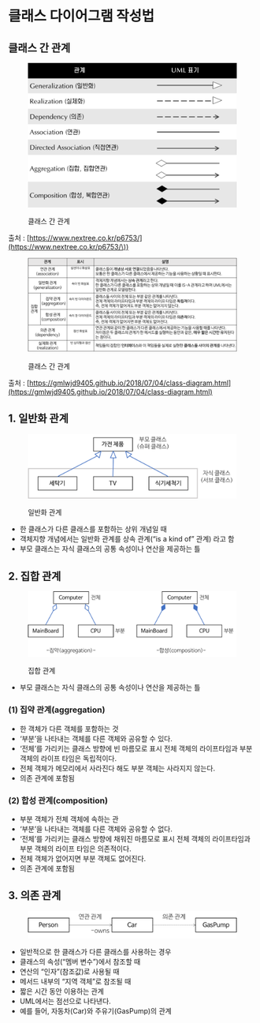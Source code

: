 # 클래스 다이어그램 작성법

## 클래스 간 관계

<figure><img src="../../.gitbook/assets/image (5) (1) (1).png" alt=""><figcaption><p>클래스 간 관계</p></figcaption></figure>

출처 : [https://www.nextree.co.kr/p6753/](https://www.nextree.co.kr/p6753/\))

<figure><img src="../../.gitbook/assets/image (10) (1).png" alt=""><figcaption><p>클래스 간 관계</p></figcaption></figure>

출처 : [https://gmlwjd9405.github.io/2018/07/04/class-diagram.html](https://gmlwjd9405.github.io/2018/07/04/class-diagram.html)

## 1. 일반화 관계

<figure><img src="../../.gitbook/assets/image (6) (1) (1).png" alt=""><figcaption><p>일반화 관계</p></figcaption></figure>

* 한 클래스가 다른 클래스를 포함하는 상위 개념일 때
* 객체지향 개념에서는 일반화 관계를 상속 관계(“is a kind of” 관계) 라고 함
* 부모 클래스는 자식 클래스의 공통 속성이나 연산을 제공하는 틀

## 2. 집합 관계

<figure><img src="../../.gitbook/assets/image (1) (2) (1) (1).png" alt=""><figcaption><p>집합 관계</p></figcaption></figure>

* 부모 클래스는 자식 클래스의 공통 속성이나 연산을 제공하는 틀&#x20;

### (1) 집약 관계(aggregation)&#x20;

* 한 객체가 다른 객체를 포함하는 것
* ‘부분’을 나타내는 객체를 다른 객체와 공유할 수 있다.
* ‘전체’를 가리키는 클래스 방향에 빈 마름모로 표시 전체 객체의 라이프타임과 부분 객체의 라이프 타임은 독립적이다.
* 전체 객체가 메모리에서 사라진다 해도 부분 객체는 사라지지 않는다.&#x20;
* 의존 관계에 포함됨

### (2) 합성 관계(composition)

* 부분 객체가 전체 객체에 속하는 관
* ‘부분’을 나타내는 객체를 다른 객체와 공유할 수 없다.
* ‘전체’를 가리키는 클래스 방향에 채워진 마름모로 표시 전체 객체의 라이프타임과 부분 객체의 라이프 타임은 의존적이다.
* 전체 객체가 없어지면 부분 객체도 없어진다.&#x20;
* 의존 관계에 포함됨

## 3. 의존 관계

<figure><img src="../../.gitbook/assets/image (4) (1).png" alt=""><figcaption></figcaption></figure>

* 일반적으로 한 클래스가 다른 클래스를 사용하는 경우
* 클래스의 속성(“멤버 변수”)에서 참조할 때
* 연산의 “인자”(참조값)로 사용될 때
* 메서드 내부의 “지역 객체”로 참조될 때
* 짧은 시간 동안 이용하는 관계
* UML에서는 점선으로 나타낸다.
* 예를 들어, 자동차(Car)와 주유기(GasPump)의 관계&#x20;
